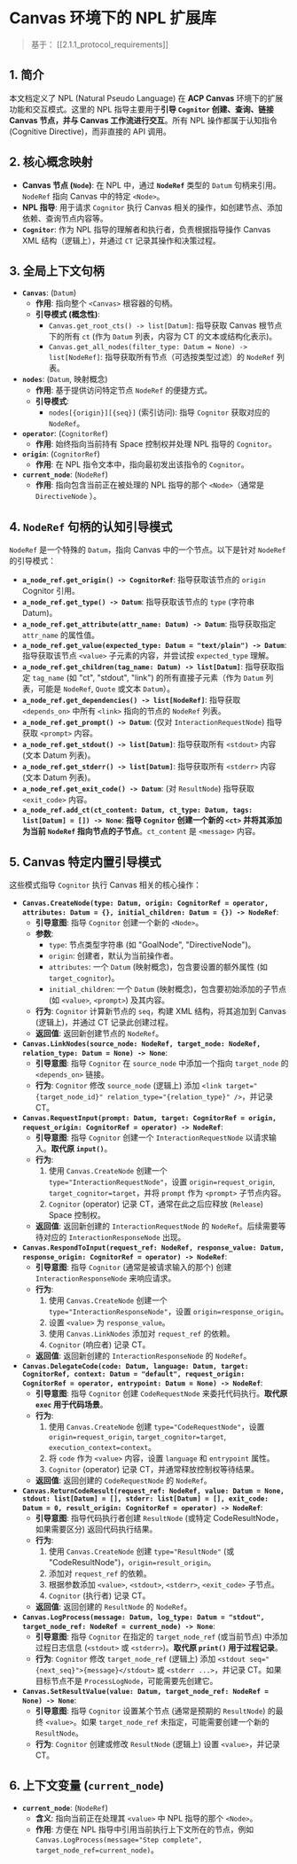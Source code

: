 # Canvas 环境下的 NPL 扩展库

> 基于： [[2.1.1_protocol_requirements]]

## 1. 简介

本文档定义了 NPL (Natural Pseudo Language) 在 **ACP Canvas** 环境下的扩展功能和交互模式。这里的 NPL 指导主要用于**引导 `Cognitor` 创建、查询、链接 Canvas 节点，并与 Canvas 工作流进行交互**。所有 NPL 操作都属于认知指令 (Cognitive Directive)，而非直接的 API 调用。

## 2. 核心概念映射

* **Canvas 节点 (`Node`)**: 在 NPL 中，通过 **`NodeRef`** 类型的 `Datum` 句柄来引用。`NodeRef` 指向 Canvas 中的特定 `<Node>`。
* **NPL 指导**: 用于请求 `Cognitor` 执行 Canvas 相关的操作，如创建节点、添加依赖、查询节点内容等。
* **`Cognitor`**: 作为 NPL 指导的理解者和执行者，负责根据指导操作 Canvas XML 结构（逻辑上），并通过 `CT` 记录其操作和决策过程。

## 3. 全局上下文句柄

* **`Canvas`**: (`Datum`)
    * **作用**: 指向整个 `<Canvas>` 根容器的句柄。
    * **引导模式 (概念性)**:
        * `Canvas.get_root_cts() -> list[Datum]`: 指导获取 Canvas 根节点下的所有 `ct` (作为 `Datum` 列表，内容为 CT 的文本或结构化表示)。
        * `Canvas.get_all_nodes(filter_type: Datum = None) -> list[NodeRef]`: 指导获取所有节点（可选按类型过滤）的 `NodeRef` 列表。
* **`nodes`**: (`Datum`, 映射概念)
    * **作用**: 基于提供访问特定节点 `NodeRef` 的便捷方式。
    * **引导模式**:
        * `nodes[{origin}][{seq}]` (索引访问): 指导 `Cognitor` 获取对应的 `NodeRef`。
* **`operator`**: (`CognitorRef`)
    * **作用**: 始终指向当前持有 Space 控制权并处理 NPL 指导的 `Cognitor`。
* **`origin`**: (`CognitorRef`)
    * **作用**: 在 NPL 指令文本中，指向最初发出该指令的 `Cognitor`。
* **`current_node`**: (`NodeRef`)
    * **作用**: 指向包含当前正在被处理的 NPL 指导的那个 `<Node>`（通常是 `DirectiveNode` ）。

## 4. `NodeRef` 句柄的认知引导模式

`NodeRef` 是一个特殊的 `Datum`，指向 Canvas 中的一个节点。以下是针对 `NodeRef` 的引导模式：

* **`a_node_ref.get_origin() -> CognitorRef`**: 指导获取该节点的 `origin` Cognitor 引用。
* **`a_node_ref.get_type() -> Datum`**: 指导获取该节点的 `type` (字符串 Datum)。
* **`a_node_ref.get_attribute(attr_name: Datum) -> Datum`**: 指导获取指定 `attr_name` 的属性值。
* **`a_node_ref.get_value(expected_type: Datum = "text/plain") -> Datum`**: 指导获取该节点 `<value>` 子元素的内容，并尝试按 `expected_type` 理解。
* **`a_node_ref.get_children(tag_name: Datum) -> list[Datum]`**: 指导获取指定 `tag_name` (如 "ct", "stdout", "link") 的所有直接子元素（作为 `Datum` 列表，可能是 `NodeRef`, `Quote` 或文本 `Datum`）。
* **`a_node_ref.get_dependencies() -> list[NodeRef]`**: 指导获取 `<depends_on>` 中所有 `<link>` 指向的节点的 `NodeRef` 列表。
* **`a_node_ref.get_prompt() -> Datum`**: (仅对 `InteractionRequestNode`) 指导获取 `<prompt>` 内容。
* **`a_node_ref.get_stdout() -> list[Datum]`**: 指导获取所有 `<stdout>` 内容 (文本 Datum 列表)。
* **`a_node_ref.get_stderr() -> list[Datum]`**: 指导获取所有 `<stderr>` 内容 (文本 Datum 列表)。
* **`a_node_ref.get_exit_code() -> Datum`**: (对 `ResultNode`) 指导获取 `<exit_code>` 内容。
* **`a_node_ref.add_ct(ct_content: Datum, ct_type: Datum, tags: list[Datum] = []) -> None`**: **指导 `Cognitor` 创建一个新的 `<ct>` 并将其添加为当前 `NodeRef` 指向节点的子节点**。`ct_content` 是 `<message>` 内容。

## 5. Canvas 特定内置引导模式

这些模式指导 `Cognitor` 执行 Canvas 相关的核心操作：

* **`Canvas.CreateNode(type: Datum, origin: CognitorRef = operator, attributes: Datum = {}, initial_children: Datum = {}) -> NodeRef`**:
    * **引导意图**: 指导 `Cognitor` 创建一个新的 `<Node>`。
    * **参数**:
        * `type`: 节点类型字符串 (如 "GoalNode", "DirectiveNode")。
        * `origin`: 创建者，默认为当前操作者。
        * `attributes`: 一个 `Datum` (映射概念)，包含要设置的额外属性 (如 `target_cognitor`)。
        * `initial_children`: 一个 `Datum` (映射概念)，包含要初始添加的子节点 (如 `<value>`, `<prompt>`) 及其内容。
    * **行为**: `Cognitor` 计算新节点的 `seq`，构建 XML 结构，将其追加到 Canvas (逻辑上)，并通过 CT 记录此创建过程。
    * **返回值**: 返回新创建节点的 `NodeRef`。
* **`Canvas.LinkNodes(source_node: NodeRef, target_node: NodeRef, relation_type: Datum = None) -> None`**:
    * **引导意图**: 指导 `Cognitor` 在 `source_node` 中添加一个指向 `target_node` 的 `<depends_on>` 链接。
    * **行为**: `Cognitor` 修改 `source_node` (逻辑上) 添加 `<link target="{target_node_id}" relation_type="{relation_type}" />`，并记录 CT。
* **`Canvas.RequestInput(prompt: Datum, target: CognitorRef = origin, request_origin: CognitorRef = operator) -> NodeRef`**:
    * **引导意图**: 指导 `Cognitor` 创建一个 `InteractionRequestNode` 以请求输入。**取代原 `input()`**。
    * **行为**:
        1.  使用 `Canvas.CreateNode` 创建一个 `type="InteractionRequestNode"`，设置 `origin=request_origin`, `target_cognitor=target`，并将 `prompt` 作为 `<prompt>` 子节点内容。
        2.  `Cognitor` (operator) 记录 CT，通常在此之后应释放 (`Release`) Space 控制权。
    * **返回值**: 返回新创建的 `InteractionRequestNode` 的 `NodeRef`。后续需要等待对应的 `InteractionResponseNode` 出现。
* **`Canvas.RespondToInput(request_ref: NodeRef, response_value: Datum, response_origin: CognitorRef = operator) -> NodeRef`**:
    * **引导意图**: 指导 `Cognitor` (通常是被请求输入的那个) 创建 `InteractionResponseNode` 来响应请求。
    * **行为**:
        1.  使用 `Canvas.CreateNode` 创建一个 `type="InteractionResponseNode"`，设置 `origin=response_origin`。
        2.  设置 `<value>` 为 `response_value`。
        3.  使用 `Canvas.LinkNodes` 添加对 `request_ref` 的依赖。
        4.  `Cognitor` (响应者) 记录 CT。
    * **返回值**: 返回新创建的 `InteractionResponseNode` 的 `NodeRef`。
* **`Canvas.DelegateCode(code: Datum, language: Datum, target: CognitorRef, context: Datum = "default", request_origin: CognitorRef = operator, entrypoint: Datum = None) -> NodeRef`**:
    * **引导意图**: 指导 `Cognitor` 创建 `CodeRequestNode` 来委托代码执行。**取代原 `exec` 用于代码场景**。
    * **行为**:
        1.  使用 `Canvas.CreateNode` 创建 `type="CodeRequestNode"`，设置 `origin=request_origin`, `target_cognitor=target`, `execution_context=context`。
        2.  将 `code` 作为 `<value>` 内容，设置 `language` 和 `entrypoint` 属性。
        3.  `Cognitor` (operator) 记录 CT，并通常释放控制权等待结果。
    * **返回值**: 返回创建的 `CodeRequestNode` 的 `NodeRef`。
* **`Canvas.ReturnCodeResult(request_ref: NodeRef, value: Datum = None, stdout: list[Datum] = [], stderr: list[Datum] = [], exit_code: Datum = 0, result_origin: CognitorRef = operator) -> NodeRef`**:
    * **引导意图**: 指导代码执行者创建 `ResultNode` (或特定 CodeResultNode，如果需要区分) 返回代码执行结果。
    * **行为**:
        1.  使用 `Canvas.CreateNode` 创建 `type="ResultNode"` (或 "CodeResultNode")，`origin=result_origin`。
        2.  添加对 `request_ref` 的依赖。
        3.  根据参数添加 `<value>`, `<stdout>`, `<stderr>`, `<exit_code>` 子节点。
        4.  `Cognitor` (执行者) 记录 CT。
    * **返回值**: 返回创建的 `ResultNode` 的 `NodeRef`。
* **`Canvas.LogProcess(message: Datum, log_type: Datum = "stdout", target_node_ref: NodeRef = current_node) -> None`**:
    * **引导意图**: 指导 `Cognitor` 在指定的 `target_node_ref` (或当前节点) 中添加过程日志信息 (`<stdout>` 或 `<stderr>`)。**取代原 `print()` 用于过程记录**。
    * **行为**: `Cognitor` 修改 `target_node_ref` (逻辑上) 添加 `<stdout seq="{next_seq}">{message}</stdout>` 或 `<stderr ...>`，并记录 CT。如果目标节点不是 `ProcessLogNode`，可能需要先创建它。
* **`Canvas.SetResultValue(value: Datum, target_node_ref: NodeRef = None) -> None`**:
    * **引导意图**: 指导 `Cognitor` 设置某个节点 (通常是预期的 `ResultNode`) 的最终 `<value>`。如果 `target_node_ref` 未指定，可能需要创建一个新的 `ResultNode`。
    * **行为**: `Cognitor` 创建或修改 `ResultNode` (逻辑上) 设置 `<value>`，并记录 CT。

## 6. 上下文变量 (`current_node`)

* **`current_node`**: (`NodeRef`)
    * **含义**: 指向当前正在处理其 `<value>` 中 NPL 指导的那个 `<Node>`。
    * **作用**: 方便在 NPL 指导中引用当前执行上下文所在的节点，例如 `Canvas.LogProcess(message="Step complete", target_node_ref=current_node)`。
